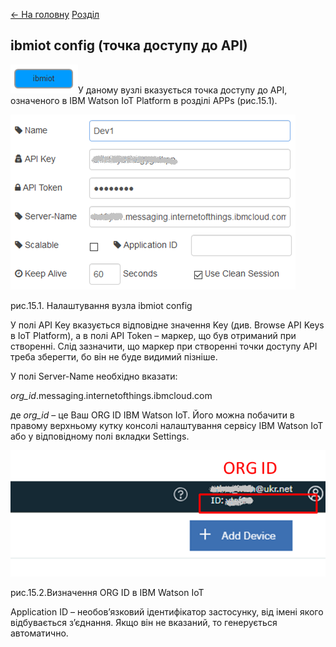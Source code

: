 [<- На головну](../)  [Розділ](README.md)

## ibmiot config (точка доступу до API)

![img](media/ibmiot_config.png)У даному вузлі вказується точка доступу до API, означеного в IBM Watson IoT Platform в розділі APPs (рис.15.1). 

![img](media/15_1.png)

рис.15.1. Налаштування вузла ibmiot config

У полі API Key вказується відповідне значення Key (див. Browse API Keys в IoT Platform), а в полі API Token – маркер, що був отриманий при створенні. Слід зазначити, що маркер при створенні точки доступу API треба зберегти, бо він не буде видимий пізніше.

У полі Server-Name необхідно вказати:

*org_id*.messaging.internetofthings.ibmcloud.com

де *org_id* – це Ваш ORG ID IBM Watson IoT. Його можна побачити в правому верхньому кутку консолі налаштування сервісу IBM Watson IoT або у відповідному полі вкладки Settings.

![img](media/15_2.png)

рис.15.2.Визначення ORG ID в IBM Watson IoT

Application ID – необов’язковий ідентифікатор застосунку, від імені якого відбувається з’єднання. Якщо він не вказаний, то генерується автоматично.  